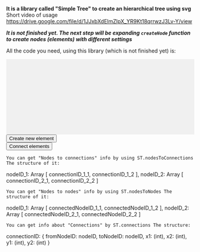**It is a library called "Simple Tree" to create an hierarchical tree using svg**   
Short video of usage https://drive.google.com/file/d/1JJxbXdElmZlpX_YR9Kt18qrrwzJ3Lv-Y/view

***It is not finished yet. The next step will be expanding `createNode` function to create nodes (elements) with different settings***



All the code you need, using this library (which is not finished yet) is:

<svg style="background: rgb(240,240,240)" height="600" width="1500"></svg>		
<button class="create-new-element" style="display: block;">Create new element</button>
<button class="connect-elements" style="display: block;">Connect elements</button>

<script>
  var ST = new simpleTree();
  document.querySelector('button.create-new-element').addEventListener('click', ST.createNode);
  document.querySelector('button.connect-elements').addEventListener('click', ST.createConnection);
  dragOptions = {
    horizontal : true, // if the param will be false, nodes will not be drugged on X coordinate
    vertical : true // if the param will be false, nodes will not be drugged only on Y coordinate
  }
  ST.drag(dragOptions);
</script>

    You can get "Nodes to connections" info by using ST.nodesToConnections The structure of it:

nodeID_1: Array [ connectionID_1_1, connectionID_1_2 ],
nodeID_2: Array [ connectionID_2_1, connectionID_2_2 ]

    You can get "Nodes to nodes" info by using ST.nodesToNodes The structure of it:

nodeID_1: Array [ connectedNodeID_1_1, connectedNodeID_1_2 ],
nodeID_2: Array [ connectedNodeID_2_1, connectedNodeID_2_2 ]

    You can get info about "Connections" by ST.connections The structure:

connectionID:
  {
    fromNodeID: nodeID,
    toNodeID: nodeID,
    x1: (int),
    x2: (int),
    y1: (int),
    y2: (int)
 }
